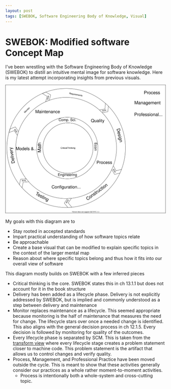 ```yaml
---
layout: post
tags: [SWEBOK, Software Engineering Body of Knowledge, Visual]
---
```


# SWEBOK: Modified software Concept Map

I've been wrestling with the Software Engineering Body of Knowledge (SWEBOK) to distill an intuitive mental image for software knowledge.
Here is my latest attempt incorporating insights from previous visuals.

![Topic Diagram](../post-media/SWEBOK/topic-hierarchy-slim-cycle-separate-process.drawio.svg)

My goals with this diagram are to
- Stay rooted in accepted standards
- Impart practical understanding of how software topics relate
- Be approachable
- Create a base visual that can be modified to explain specific topics in the context of the larger mental map
- Reason about where specific topics belong and thus how it fits into our overall view of software

This diagram mostly builds on SWEBOK with a few inferred pieces 
- Critical thinking is the core. SWEBOK states this in ch 13.1.1 but does not account for it in the book structure
- Delivery has been added as a lifecycle phase. Delivery is not explicitly addressed by SWEBOK, but is implied and commonly understood as a step between delivery and maintenance
- Monitor replaces maintenance as a lifecycle. This seemed appropriate because monitoring is the half of maintenance that measures the need for change. The lifecycle stars over once a needed change is identified. This also aligns with the general decision process in ch 12.1.5. Every decision is followed by monitoring for quality of the outcomes.
- Every lifecycle phase is separated by SCM. This is taken from the [transform view](./2021-07-20-SWEBOK-transform-SCM.md) where every lifecycle stage creates a problem statement closer to machine code. This problem statement is the artifact that allows us to control changes and verify quality.
- Process, Management, and Professional Practice have been moved outside the cycle. This is meant to show that these activities generally consider our practices as a whole rather moment-to-moment activities.
  - Process is intentionally both a whole-system and cross-cutting topic. 
